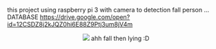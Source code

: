 this project using raspberry pi 3 with camera to detection fall person ... 
DATABASE https://drive.google.com/open?id=12CSDZ8j2kJQZ0hi6E88Z9Ptj3um8jV4m
<div align="center">
  <img src="https://c3mu.github.io/ImagOrther/fall_Detection.png">
  ahh fall then lying :D
</div>
